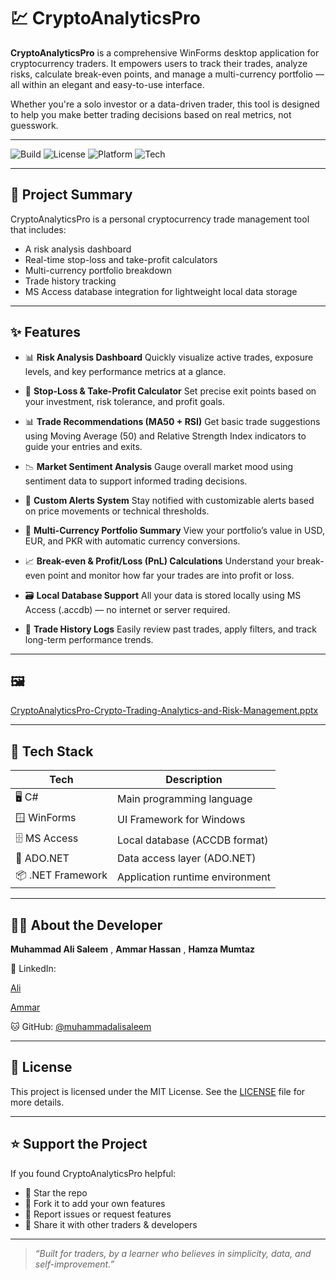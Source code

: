 
# 💹 CryptoAnalyticsPro

**CryptoAnalyticsPro** is a comprehensive WinForms desktop application for cryptocurrency traders. It empowers users to track their trades, analyze risks, calculate break-even points, and manage a multi-currency portfolio — all within an elegant and easy-to-use interface.

Whether you're a solo investor or a data-driven trader, this tool is designed to help you make better trading decisions based on real metrics, not guesswork.

---

![Build](https://img.shields.io/badge/build-passing-brightgreen)
![License](https://img.shields.io/badge/license-MIT-blue.svg)
![Platform](https://img.shields.io/badge/platform-Windows-blue)
![Tech](https://img.shields.io/badge/built%20with-C%23%20%7C%20WinForms%20%7C%20MS%20Access-lightgrey)

---

## 🧠 Project Summary

CryptoAnalyticsPro is a personal cryptocurrency trade management tool that includes:
- A risk analysis dashboard
- Real-time stop-loss and take-profit calculators
- Multi-currency portfolio breakdown
- Trade history tracking
- MS Access database integration for lightweight local data storage

---

## ✨ Features

- 📊 **Risk Analysis Dashboard**
Quickly visualize active trades, exposure levels, and key performance metrics at a glance.

- 🔐 **Stop-Loss & Take-Profit Calculator**
Set precise exit points based on your investment, risk tolerance, and profit goals.

- 📊 **Trade Recommendations (MA50 + RSI)**
Get basic trade suggestions using Moving Average (50) and Relative Strength Index indicators to guide your entries and exits.

- 📉 **Market Sentiment Analysis**
Gauge overall market mood using sentiment data to support informed trading decisions.

- 🔔 **Custom Alerts System**
Stay notified with customizable alerts based on price movements or technical thresholds.

- 💼 **Multi-Currency Portfolio Summary**
View your portfolio’s value in USD, EUR, and PKR with automatic currency conversions.

- 📈 **Break-even & Profit/Loss (PnL) Calculations**
Understand your break-even point and monitor how far your trades are into profit or loss.

- 🗃️ **Local Database Support**
All your data is stored locally using MS Access (.accdb) — no internet or server required.

- 🧾 **Trade History Logs**
Easily review past trades, apply filters, and track long-term performance trends.


---

## 🖼️ 
[CryptoAnalyticsPro-Crypto-Trading-Analytics-and-Risk-Management.pptx](https://github.com/user-attachments/files/20069457/CryptoAnalyticsPro-Crypto-Trading-Analytics-and-Risk-Management.pptx)

---

## 🧰 Tech Stack

| Tech             | Description                       |
|------------------|-----------------------------------|
| 🖥️ C#            | Main programming language         |
| 🪟 WinForms       | UI Framework for Windows          |
| 🗄️ MS Access     | Local database (ACCDB format)     |
| 🔌 ADO.NET       | Data access layer (ADO.NET)       |
| 📦 .NET Framework| Application runtime environment   |

---

## 🙋‍♂️ About the Developer

**Muhammad Ali Saleem** , **Ammar Hassan** , **Hamza Mumtaz**

🔗 LinkedIn:

[Ali](https://www.linkedin.com/in/muhammad-profile-link)

[Ammar](https://www.linkedin.com/in/ammar-hassan-6b8307247/)

🐱 GitHub: [@muhammadalisaleem](https://github.com/muhammadalisaleem)

---

## 📄 License

This project is licensed under the MIT License.
See the [LICENSE](LICENSE) file for more details.

---

## ⭐ Support the Project

If you found CryptoAnalyticsPro helpful:

* 🌟 Star the repo
* 🍴 Fork it to add your own features
* 🐛 Report issues or request features
* 📢 Share it with other traders & developers

---

> *“Built for traders, by a learner who believes in simplicity, data, and self-improvement.”*

